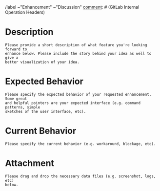 [comment]: # (GitLab Internal Operation Headers)
/label ~"Enhancement" ~"Discussion"
[comment]: # (GitLab Internal Operation Headers)

# Description
```
Please provide a short description of what feature you're looking forward to
enhance below. Please include the story behind your idea as well to give a
better visualization of your idea.
```




# Expected Behavior
```
Please specify the expected behavior of your requested enhancement. Some great
and helpful pointers are your expected interface (e.g. command patterns, simple
sketches of the user interface, etc).
```




# Current Behavior
```
Please specify the current behavior (e.g. workaround, blockage, etc).
```




# Attachment
```
Please drag and drop the necessary data files (e.g. screenshot, logs, etc)
below.
```
